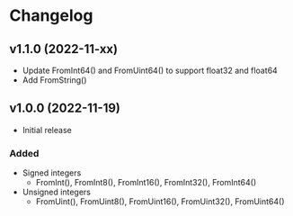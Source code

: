 # Changelog

## v1.1.0 (2022-11-xx)
- Update FromInt64() and FromUint64() to support float32 and float64
- Add FromString()

## v1.0.0 (2022-11-19)
- Initial release  
###  Added
- Signed integers
  - FromInt(), FromInt8(), FromInt16(), FromInt32(), FromInt64() 
- Unsigned integers
  - FromUint(), FromUint8(), FromUint16(), FromUint32(), FromUint64() 
